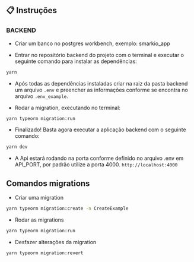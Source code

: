 ## :clipboard: Instruções

### BACKEND

- Criar um banco no postgres workbench, exemplo: smarkio_app

- Entrar no repositório backend do projeto com o terminal e executar o seguinte comando para instalar as dependências:
```bash
yarn
```

- Após todas as dependências instaladas criar na raiz da pasta backend um arquivo `.env`
e preencher as informações conforme se encontra no arquivo `.env_example`. 

- Rodar a migration, executando no terminal:
```bash
yarn typeorm migration:run
```

- Finalizado! Basta agora executar a aplicação backend com o seguinte comando:
```bash
yarn dev
```

- A Api estará rodando na porta conforme definido no arquivo .env em API_PORT, por padrão utilize
a porta 4000. `http://localhost:4000`

## Comandos migrations

- Criar uma migration
```bash
yarn typeorm migration:create -n CreateExample
```

- Rodar as migrations
```bash
yarn typeorm migration:run
```

- Desfazer alterações da migration
```bash
yarn typeorm migration:revert
```